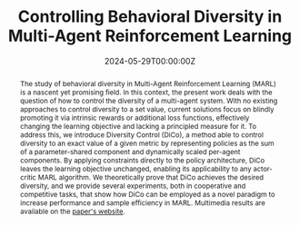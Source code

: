 ---
title: "Controlling Behavioral Diversity in Multi-Agent Reinforcement Learning"
authors:
- admin
- kortvelesy
- prorok

date: "2024-05-29T00:00:00Z"
doi: ""

# Schedule page publish date (NOT publication's date).
publishDate: "2017-01-01T00:00:00Z"

# Publication type.
# Legend: 0 = Uncategorized; 1 = Conference paper; 2 = Journal article;
# 3 = Preprint / Working Paper; 4 = Report; 5 = Book; 6 = Book section;
# 7 = Thesis; 8 = Patent
publication_types: ["1"]

# Publication name and optional abbreviated publication name.
publication: In *International Conference on Machine Learning (ICML)*
publication_short: In *International Conference on Machine Learning (ICML)*

abstract: The study of behavioral diversity in Multi-Agent Reinforcement Learning (MARL) is a nascent yet promising field. In this context, the present work deals with the question of how to control the diversity of a multi-agent system. With no existing approaches to control diversity to a set value, current solutions focus on blindly promoting it via intrinsic rewards or additional loss functions, effectively changing the learning objective and lacking a principled measure for it. To address this, we introduce Diversity Control (DiCo), a method able to control diversity to an exact value of a given metric by representing policies as the sum of a parameter-shared component and dynamically scaled per-agent components. By applying constraints directly to the policy architecture, DiCo leaves the learning objective unchanged, enabling its applicability to any actor-critic MARL algorithm. We theoretically prove that DiCo achieves the desired diversity, and we provide several experiments, both in cooperative and competitive tasks, that show how DiCo can be employed as a novel paradigm to increase performance and sample efficiency in MARL. Multimedia results are available on the [paper's website](https://sites.google.com/view/dico-marl).
summary: We introduce Diversity Control (DiCo), a method able to control diversity to an exact value of a given metric by representing policies as the sum of a parameter-shared component and dynamically scaled per-agent components. By applying constraints directly to the policy architecture, DiCo leaves the learning objective unchanged, enabling its applicability to any actor-critic MARL algorithm. We theoretically prove that DiCo achieves the desired diversity, and we provide several experiments, both in cooperative and competitive tasks, that show how DiCo can be employed as a novel paradigm to increase performance and sample efficiency in MARL.
  
tags:
- Multi-Agent Reinforcement Learning
- Heterogeneity

featured: true

links:
- name: Website
  url: https://sites.google.com/view/dico-marl
- name: OpenReview
  url: https://openreview.net/forum?id=qQjUgItPq4
- name: arXiv
  url: https://arxiv.org/
url_pdf: ''
url_code: 'https://github.com/proroklab/ControllingBehavioralDiversity'
url_dataset: ''
url_poster: ''
url_project: ''
url_slides: ''
url_source: ''
url_video: ''

# Featured image
# To use, add an image named `featured.jpg/png` to your page's folder. 
image:
  caption: ''
  placement: 3
  preview_only: false

# Associated Projects (optional).
#   Associate this publication with one or more of your projects.
#   Simply enter your project's folder or file name without extension.
#   E.g. `internal-project` references `content/project/internal-project/index.md`.
#   Otherwise, set `projects: []`.
projects: []

# Slides (optional).
#   Associate this publication with Markdown slides.
#   Simply enter your slide deck's filename without extension.
#   E.g. `slides: "example"` references `content/slides/example/index.md`.
#   Otherwise, set `slides: ""`.
slides: ""
---